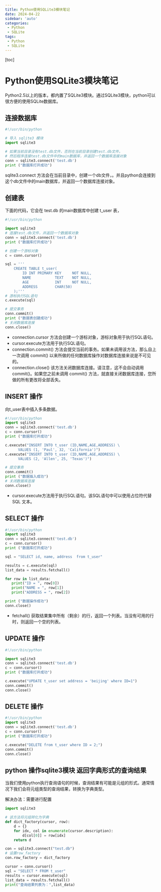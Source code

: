 ```yaml
---
title: Python使用SQLite3模块笔记
date: 2024-04-22
sidebar: 'auto'
categories: 
 - Python
 - SQLite
tags:
 - Python
 - SQLite
---
```


[toc]

# Python使用SQLite3模块笔记

Python2.5以上的版本，都内置了SQLite3模块。通过SQLite3模块，python可以很方便的使用SQLite数据库。


## 连接数据库

```py
#!/usr/bin/python

# 导入 sqlite3 模块
import sqlite3

# 如果当前目录没有test.db文件，否则在当前目录创建test.db文件。
# 然后程序连接test.db文件中的main数据库，并返回一个数据库连接对象
conn = sqlite3.connect('test.db')
print ("数据库打开成功")
```

sqlite3.connect 方法会在当前目录中，创建一个db文件，。并且python会连接到这个db文件中的main数据库，并返回一个数据库连接对象。

## 创建表

下面的代码，它会在 test.db 的main数据库中创建 t_user 表，

```py
#!/usr/bin/python

import sqlite3
# 连接test.db文件，并返回一个数据库对象
conn = sqlite3.connect('test.db')
print ("数据库打开成功")

# 创建一个游标对象
c = conn.cursor()

sql = '''
    CREATE TABLE t_user(
        ID INT PRIMARY KEY     NOT NULL,
        NAME           TEXT    NOT NULL,
        AGE            INT     NOT NULL,
        ADDRESS        CHAR(50) 
    );'''
# 游标执行SQL语句
c.execute(sql)

# 提交事务
conn.commit()
print ("数据表创建成功")
# 关闭数据库连接
conn.close()
```

- connection.cursor 方法会创建一个游标对象，游标对象用于执行SQL语句。
- cursor.execute方法用于执行SQL语句。
- connection.commit() 方法会提交当前的事务。如果未调用该方法，那么自上一次调用 commit() 以来所做的任何数据库操作对数据库连接来说是不可见的。
- connection.close() 该方法关闭数据库连接。请注意，这不会自动调用 commit()。如果您之前未调用 commit() 方法，就直接关闭数据库连接，您所做的所有更改将全部丢失。


## INSERT 操作

向t_user表中插入多条数据。

```py
#!/usr/bin/python
import sqlite3
conn = sqlite3.connect('test.db')
c = conn.cursor()
print ("数据库打开成功")

c.execute("INSERT INTO t_user (ID,NAME,AGE,ADDRESS) \
      VALUES (1, 'Paul', 32, 'California')")
c.execute("INSERT INTO t_user (ID,NAME,AGE,ADDRESS) \
      VALUES (2, 'Allen', 25, 'Texas')")

# 提交事务
conn.commit()
print ("数据插入成功")
# 关闭数据库连接
conn.close()
```

- cursor.execute方法用于执行SQL语句。该SQL语句中可以使用占位符代替 SQL 文本。

## SELECT 操作

```py
#!/usr/bin/python
import sqlite3
conn = sqlite3.connect('test.db')
c = conn.cursor()
print ("数据库打开成功")

sql = "SELECT id, name, address  from t_user"

results = c.execute(sql)
list_data = results.fetchall()

for row in list_data:
   print("ID = ", row[0])
   print("NAME = ", row[1])
   print("ADDRESS = ", row[2])

print ("数据操作成功")
conn.close()
```

- fetchall() 获取结果集中所有（剩余）的行，返回一个列表。当没有可用的行时，则返回一个空的列表。

## UPDATE 操作

```py
#!/usr/bin/python

import sqlite3
conn = sqlite3.connect('test.db')
c = conn.cursor()
print ("数据库打开成功")

c.execute("UPDATE t_user set address = 'beijing' where ID=1")
conn.commit()
conn.close()
```

## DELETE 操作

```py
#!/usr/bin/python
import sqlite3
conn = sqlite3.connect('test.db')
c = conn.cursor()
print ("数据库打开成功")

c.execute("DELETE from t_user where ID = 2;")
conn.commit()
conn.close()
```

## python 操作sqlite3模块 返回字典形式的查询结果

当我们使用python执行查询语句的时候，查询结果有可能是元组的形式。通常情况下我们会将元组类型的查询结果，转换为字典类型。


解决办法：需要进行配置

```py
import sqlite3

# 该方法将元组转化为字典
def dict_factory(cursor, row):
    d = {}
    for idx, col in enumerate(cursor.description):
        d[col[0]] = row[idx]
    return d

con = sqlite3.connect("test.db")
# 设置row_factory
con.row_factory = dict_factory

cursor = conn.cursor()
sql = "SELECT * FROM t_user"
results = cursor.execute(sql)
list_data = results.fetchall()
print("查询结果列表为：",list_data)

```

